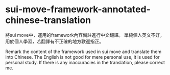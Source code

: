 # sui-move-framework-annotated-chinese-translation
將sui move中，運用的framework內容備註進行中文翻譯。 
單純個人英文不好，用於個人學習，若翻譯有不正確的地方歡迎指正。

Remark the content of the framework used in sui move and translate them into Chinese. 
The English is not good for mere personal use, it is used for personal study. 
If there is any inaccuracies in the translation, please correct me.
